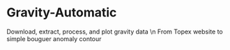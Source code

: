 # Gravity-Automatic
Download, extract, process, and plot gravity data
\n From Topex website to simple bouguer anomaly contour
